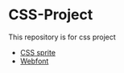 # CSS-Project
This repository is for css project

* [CSS sprite](https://github.com/dudulaopo833/CSS-Projects/tree/master/CSS-Sprite)
* [Webfont]()
